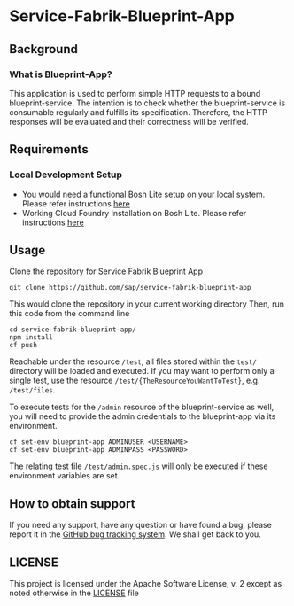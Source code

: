 Service-Fabrik-Blueprint-App
=============

Background
----------

### What is Blueprint-App?

This application is used to perform simple HTTP requests to a bound blueprint-service.
The intention is to check whether the blueprint-service is consumable regularly and fulfills its specification.
Therefore, the HTTP responses will be evaluated and their correctness will be verified.

Requirements
-----

### Local Development Setup

- You would need a functional Bosh Lite setup on your local system. Please refer instructions [here](https://github.com/SAP/service-fabrik-broker#installing-bosh-lite)
- Working Cloud Foundry Installation on Bosh Lite. Please refer instructions [here](https://github.com/SAP/service-fabrik-broker#installing-cloud-foundry)

Usage
-----

Clone the repository for Service Fabrik Blueprint App

```
git clone https://github.com/sap/service-fabrik-blueprint-app
```
This would clone the repository in your current working directory
Then, run this code from the command line

```
cd service-fabrik-blueprint-app/
npm install
cf push
```

Reachable under the resource ```/test```, all files stored within the ```test/``` directory will be loaded and executed.
If you may want to perform only a single test, use the resource ```/test/{TheResourceYouWantToTest}```, e.g. ```/test/files```.

To execute tests for the ```/admin``` resource of the blueprint-service as well, you will need to provide the admin credentials to the blueprint-app via its environment.

```
cf set-env blueprint-app ADMINUSER <USERNAME>
cf set-env blueprint-app ADMINPASS <PASSWORD>
```

The relating test file ```/test/admin.spec.js``` will only be executed if these environment variables are set.


## How to obtain support

If you need any support, have any question or have found a bug, please report it in the [GitHub bug tracking system](https://github.com/sap/service-fabrik-backup-restore/issues). We shall get back to you.

## LICENSE

This project is licensed under the Apache Software License, v. 2 except as noted otherwise in the [LICENSE](LICENSE) file
